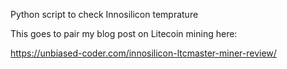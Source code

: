 Python script to check Innosilicon temprature

This goes to pair my blog post on Litecoin mining here:

https://unbiased-coder.com/innosilicon-ltcmaster-miner-review/

